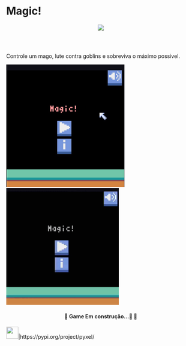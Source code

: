# Magic!
<header>
    <img src="https://img.shields.io/badge/Pyxel-v1.4.3-blue alt="Pyxel" style="max-width:100%;">

    
</header>

    
<div>
    <p>Controle um mago, lute contra goblins e sobreviva o máximo possivel.</p>
    <img src="images/image1.png" type="image/png" width="315" heigth= "300" />
    <img src="images/Magic!.gif" type="image/gif" width="300" heigth= "310"/>
    <h4 align="center"><p>🚧 Game Em construção...🚀  🚧</p></h4>
</div>

<footer>
    <div>
        <img src="https://cdn.jsdelivr.net/gh/devicons/devicon/icons/python/python-original.svg" width="32" height="32"/>|https://pypi.org/project/pyxel/
    </div>
<footer>
